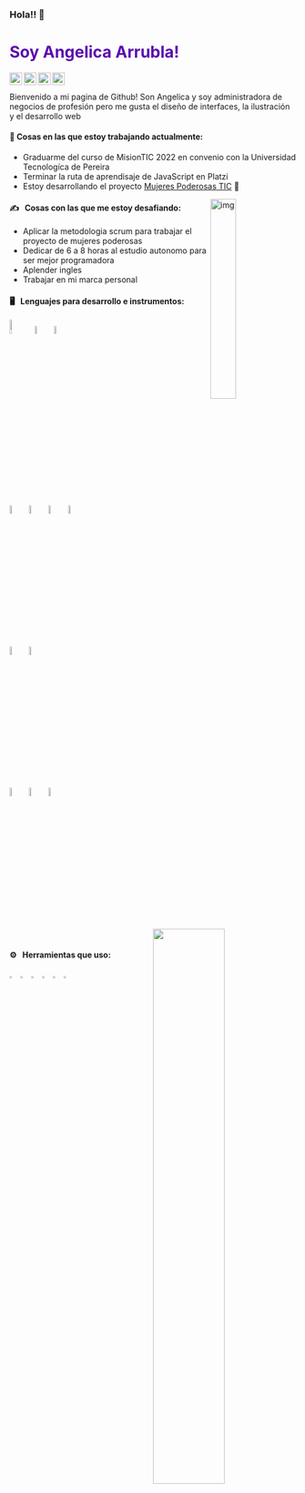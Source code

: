 ### Hola!! 👋

### <h1 style="color:#5B0CAE">Soy Angelica Arrubla!</h1>

<a href="https://www.linkedin.com/in/angelica-arrubla-hernandez-99516a1b5/">
  <img align="left" alt="Linkedin" width="22px" src="https://cdn.jsdelivr.net/npm/simple-icons@v3/icons/linkedin.svg" background-color= #000000 />
</a>
<a href="https://www.instagram.com/ange_arrubla/">
  <img align="left" alt="Instagram" width="22px" src="https://cdn.jsdelivr.net/npm/simple-icons@v3/icons/instagram.svg" />
</a>
<a href="https://adagiobyangel.blogspot.com/">
  <img align="left" alt="Adagio-Blog" width="22px" src="https://cdn.jsdelivr.net/npm/simple-icons@3.13.0/icons/blogger.svg" />
</a>
<a href="https://www.behance.net/angelicarrubla">
  <img align="left" alt="Behance" width="22px" src="https://cdn.jsdelivr.net/npm/simple-icons@3.13.0/icons/behance.svg" />
</a>
<br>
<br> 
Bienvenido a mi pagina de Github! Son Angelica y soy administradora de negocios de profesión pero me gusta el diseño de interfaces, la ilustración y el desarrollo web

#### 🌱  Cosas en las que estoy trabajando actualmente:
- Graduarme del curso de MisionTIC 2022 en convenio con la Universidad Tecnologíca de Pereira 
- Terminar la ruta de aprendisaje de JavaScript en Platzi
- Estoy desarrollando el proyecto [Mujeres Poderosas TIC](https://github.com/stolzz0613/MujeresPoderosasTIC) 🚀 

<img align="right" alt="img" src="https://i.imgur.com/USjaAJD.png" width="30%" height="auto" />

#### ✍️ &nbsp; Cosas con las que me estoy desafiando:
- Aplicar la metodologia scrum para trabajar el proyecto de mujeres poderosas
- Dedicar de 6 a 8 horas al estudio autonomo para ser mejor programadora
- Aplender ingles
- Trabajar en mi marca personal 

#### 🖥 &nbsp; Lenguajes para desarrollo e instrumentos:
<p>
  
  <code><img width="8%" src="https://www.vectorlogo.zone/logos/java/java-ar21.svg"></code>
  <code><img width="6%" src="https://www.vectorlogo.zone/logos/python/python-ar21.svg"></code>
  <code><img width="6%" src="https://www.vectorlogo.zone/logos/javascript/javascript-ar21.svg"></code>
  
  <code><img width="6%" src="https://www.vectorlogo.zone/logos/w3_html5/w3_html5-ar21.svg"></code>
  <code><img width="6%" src="https://www.vectorlogo.zone/logos/netlifyapp_watercss/netlifyapp_watercss-official.svg"></code>
  <code><img width="6%" src="https://www.vectorlogo.zone/logos/sass-lang/sass-lang-ar21.svg"></code>
  <code><img width="6%" src="https://www.vectorlogo.zone/logos/getbootstrap/getbootstrap-ar21.svg"></code>
  
  <code><img width="6%" src="https://www.vectorlogo.zone/logos/reactjs/reactjs-ar21.svg"></code>
  <code><img width="6%" src="https://www.vectorlogo.zone/logos/vuejs/vuejs-ar21.svg"></code>
  
  <code><img width="6%" src="https://www.vectorlogo.zone/logos/mysql/mysql-ar21.svg"></code>
  <code><img width="6%" src="https://www.vectorlogo.zone/logos/mongodb/mongodb-ar21.svg"></code>
  <code><img width="6%" src="https://www.vectorlogo.zone/logos/git-scm/git-scm-ar21.svg"></code>
  
  <img width="50%" align="right" src="https://github-readme-stats.vercel.app/api?username=AngeArrubla&show_icons=true&hide_border=true" />
  
</p>
<br>

####  ⚙️ &nbsp; Herramientas que uso:
<p>
  <code><img width="3%" src="https://www.vectorlogo.zone/logos/visualstudio_code/visualstudio_code-icon.svg"></code>
  <code><img width="3%" src="https://www.vectorlogo.zone/logos/eclipse/eclipse-icon.svg"></code>
  <code><img width="3%" src="https://www.vectorlogo.zone/logos/adobe_illustrator/adobe_illustrator-icon.svg"></code>  
  <code><img width="3%" src="https://www.vectorlogo.zone/logos/figma/figma-icon.svg"></code>
  <code><img width="3%" src="https://www.vectorlogo.zone/logos/zeplinio/zeplinio-icon.svg"></code>
  <code><img width="3%" src="https://www.vectorlogo.zone/logos/slack/slack-icon.svg"></code> 
</p>





<!---
AngeArrubla/AngeArrubla is a ✨ special ✨ repository because its `README.md` (this file) appears on your GitHub profile.
You can click the Preview link to take a look at your changes.
--->
